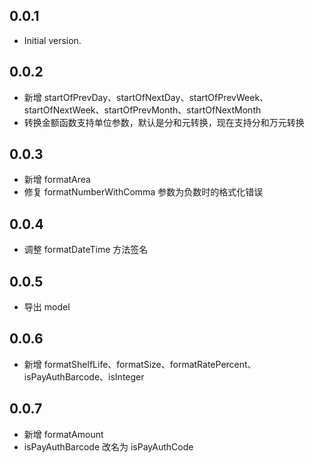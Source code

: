 ## 0.0.1

- Initial version.

## 0.0.2

- 新增 startOfPrevDay、startOfNextDay、startOfPrevWeek、startOfNextWeek、startOfPrevMonth、startOfNextMonth
- 转换金额函数支持单位参数，默认是分和元转换，现在支持分和万元转换

## 0.0.3

- 新增 formatArea
- 修复 formatNumberWithComma 参数为负数时的格式化错误

## 0.0.4

- 调整 formatDateTime 方法签名

## 0.0.5

- 导出 model

## 0.0.6

- 新增 formatShelfLife、formatSize、formatRatePercent、isPayAuthBarcode、isInteger

## 0.0.7

- 新增 formatAmount
- isPayAuthBarcode 改名为 isPayAuthCode